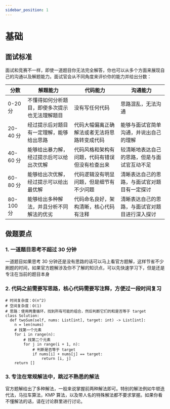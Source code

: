 ```yaml
---
sidebar_position: 1
---
```


# 基础

## 面试标准
面试和竞赛不一样，即使一道题目你无法完全解答，你也可以从多个方面来展现自己的沟通以及解题能力。面试官会从不同角度来评价你的能力并给出分数：

| 分数      | 解题能力     | 代码能力 | 沟通能力 |
| -----     | -----------  | -------  | -------  |
| 0-20 分   | 不懂得如何分析题目，即使多次提示也无法理解题目 | 没有写任何代码 | 思路混乱，无法沟通|
| 20-40 分  | 经过提示后对题目有一定理解，能够给出思路       | 代码大幅偏离正确解法或者无法将思路转变成代码 | 能够与面试官简单沟通，并说出自己的理解 |
| 40-60 分  | 能够给出暴力解，经过提示后可以给出次优解       | 代码风格和架构有问题，代码有错误但没有检查出来 | 较清晰地表达自己的思路，但是与面试官互动不足 | 
| 60-80 分  | 能够给出次优解，经过提示可以给出最优解         | 代码逻辑没有明显问题，但是细节有不少问题 | 清晰表达自己的思路，与面试官对题目有一定探讨 | 
| 80-100 分 | 能够给出多种解法，并且分析不同解法的优劣       | 代码命名良好，架构清晰，核心代码有注释 | 清晰表达自己的思路，与面试官对题目进行深入探讨 |

## 做题要点

### 1. 一道题目思考不超过 30 分钟
一道题目如果思考 30 分钟还是没有思路的话可以马上看官方题解，这样节省不少刷题的时间，如果官方题解涉及你不了解的知识点，可以先快速学习下，但是还是专注在当前的题目本身

### 2. 代码之前需要写思路，核心代码需要写注释，方便过一段时间复习

```
# 时间复杂度：O(n^2)
# 空间复杂度：O(1)
# 思路：使用两重循环，找到所有可能的组合，然后判断它们的和是否等于 target
class Solution:
  def twoSum(self, nums: List[int], target: int) -> List[int]:
    n = len(nums)
    # 找第一个元素
    for i in range(n):
        # 找第二个元素
        for j in range(i + 1, n):
            # 判断是否等于 target
            if nums[i] + nums[j] == target:
                return [i, j]
    return []
```

### 3. 专注在常规解法中，跳过不熟悉的解法
官方题解给出了多种解法，一般来说掌握前两种解法即可。特别的解法例如牛顿迭代法，马拉车算法，KMP 算法，以及带人名的特殊解法都不要求掌握。如果你看不懂解法的话，请在讨论群里进行讨论。

